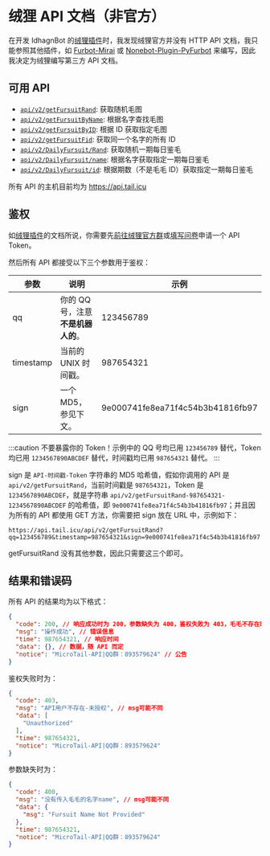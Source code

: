 # 绒狸 API 文档（非官方）
在开发 IdhagnBot 的[绒狸插件](/docs/guide/plugins/furbot)时，我发现绒狸官方并没有 HTTP API 文档，我只能参照其他插件，如 [Furbot-Mirai](https://github.com/furleywolf/Furbot-Mirai) 或 [Nonebot-Plugin-PyFurbot](https://github.com/BuDingOwO/Nonebot-Plugin-PyFurbot) 来编写，因此我决定为绒狸编写第三方 API 文档。

## 可用 API

* [`api/v2/getFursuitRand`](/docs/misc/furbot/getFursuitRand): 获取随机毛图
* [`api/v2/getFursuitByName`](/docs/misc/furbot/getFursuitByName): 根据名字查找毛图
* [`api/v2/getFursuitByID`](/docs/misc/furbot/getFursuitByID): 根据 ID 获取指定毛图
* [`api/v2/getFursuitFid`](/docs/misc/furbot/getFursuitFid): 获取同一个名字的所有 ID
* [`api/v2/DailyFursuit/Rand`](/docs/misc/furbot/dailyFursuitRand): 获取随机一期每日鉴毛
* [`api/v2/DailyFursuit/name`](/docs/misc/furbot/dailyFursuitName): 根据名字获取指定一期每日鉴毛
* [`api/v2/DailyFursuit/id`](/docs/misc/furbot/dailyFursuitId): 根据期数（不是毛毛 ID）获取指定一期每日鉴毛

所有 API 的主机目前均为 https://api.tail.icu

## 鉴权
如[绒狸插件](/docs/guide/plugins/furbot#搭建说明)的文档所说，你需要先[前往绒狸官方群](https://jq.qq.com/?_wv=1027&k=5YmdAAH9)或[填写问卷](https://wj.qq.com/s2/9668371/f3bc/)申请一个 API Token。

然后所有 API 都接受以下三个参数用于鉴权：

| 参数      | 说明                               | 示例                             |
|-----------|------------------------------------|----------------------------------|
| qq        | 你的 QQ 号，注意**不是机器人的**。 | 123456789                        |
| timestamp | 当前的 UNIX 时间戳。               | 987654321                        |
| sign      | 一个MD5，参见下文。                | 9e000741fe8ea71f4c54b3b41816fb97 |

:::caution
不要暴露你的 Token！示例中的 QQ 号均已用 `123456789` 替代，Token 均已用 `1234567890ABCDEF` 替代，时间戳均已用 `987654321` 替代。
:::

sign 是 `API-时间戳-Token` 字符串的 MD5 哈希值，假如你调用的 API 是 `api/v2/getFursuitRand`，当前时间戳是 `987654321`，Token 是 `1234567890ABCDEF`，就是字符串 `api/v2/getFursuitRand-987654321-1234567890ABCDEF` 的哈希值，即 `9e000741fe8ea71f4c54b3b41816fb97`；并且因为所有的 API 都使用 GET 方法，你需要把 sign 放在 URL 中，示例如下：

```
https://api.tail.icu/api/v2/getFursuitRand?qq=123456789&timestamp=987654321&sign=9e000741fe8ea71f4c54b3b41816fb97
```

getFursuitRand 没有其他参数，因此只需要这三个即可。

## 结果和错误码
所有 API 的结果均为以下格式：
```json
{
  "code": 200, // 响应成功时为 200，参数缺失为 400，鉴权失败为 403，毛毛不存在时为 404
  "msg": "操作成功", // 错误信息
  "time": 987654321, // 响应时间
  "data": {}, // 数据，随 API 而定
  "notice": "MicroTail-API|QQ群：893579624" // 公告
}
```

鉴权失败时为：
```json
{
  "code": 403,
  "msg": "API用户不存在-未授权", // msg可能不同
  "data": [
    "Unauthorized"
  ],
  "time": 987654321,
  "notice": "MicroTail-API|QQ群：893579624"
}
```

参数缺失时为：
```json
{
  "code": 400,
  "msg": "没有传入毛毛的名字name", // msg可能不同
  "data": {
    "msg": "Fursuit Name Not Provided"
  },
  "time": 987654321,
  "notice": "MicroTail-API|QQ群：893579624"
}
```
